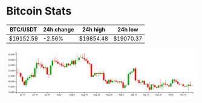 # Bitcoin Stats

BTC/USDT|24h change|24h high|24h low|
|---|---|---|---|
|$19152.59|-2.56%|$19854.48|$19070.37|

<img src="./chart.svg">
